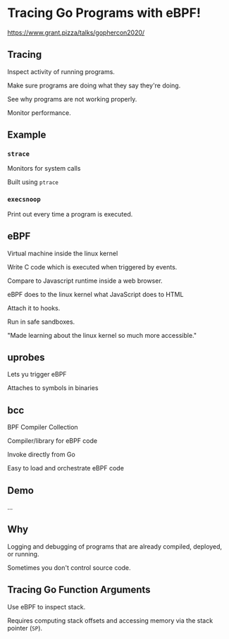 # Tracing Go Programs with eBPF!

https://www.grant.pizza/talks/gophercon2020/

## Tracing

Inspect activity of running programs.

Make sure programs are doing what they say they're doing.

See why programs are not working properly.

Monitor performance.

## Example

### `strace`

Monitors for system calls

Built using `ptrace`

### `execsnoop`

Print out every time a program is executed.

## eBPF

Virtual machine inside the linux kernel

Write C code which is executed when triggered by events.

Compare to Javascript runtime inside a web browser.

eBPF does to the linux kernel what JavaScript does to HTML

Attach it to hooks.

Run in safe sandboxes.

"Made learning about the linux kernel so much more accessible."

## uprobes

Lets yu trigger eBPF

Attaches to symbols in binaries

## bcc

BPF Compiler Collection

Compiler/library for eBPF code

Invoke directly from Go

Easy to load and orchestrate eBPF code

## Demo

...


## Why

Logging and debugging of programs that are already compiled, deployed, or
running.

Sometimes you don't control source code.

## Tracing Go Function Arguments

Use eBPF to inspect stack.

Requires computing stack offsets and accessing memory via the stack pointer
(`SP`).

